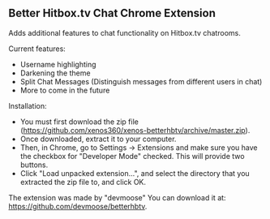Better Hitbox.tv Chat Chrome Extension
--------------------------------------
Adds additional features to chat functionality on Hitbox.tv chatrooms.

Current features:
 - Username highlighting
 - Darkening the theme
 - Split Chat Messages (Distinguish messages from different users in chat)
 - More to come in the future


Installation:
 - You must first download the zip file (https://github.com/xenos360/xenos-betterhbtv/archive/master.zip).
 - Once downloaded, extract it to your computer.
 - Then, in Chrome, go to Settings -> Extensions and make sure you have the checkbox for "Developer Mode" checked. This will provide two buttons.
 - Click "Load unpacked extension...", and select the directory that you extracted the zip file to, and click OK.
 

The extension was made by "devmoose" You can download it at: https://github.com/devmoose/betterhbtv.
